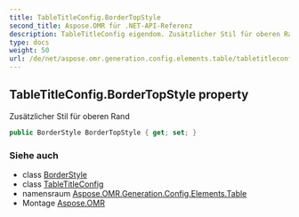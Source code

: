 ```yaml
---
title: TableTitleConfig.BorderTopStyle
second_title: Aspose.OMR für .NET-API-Referenz
description: TableTitleConfig eigendom. Zusätzlicher Stil für oberen Rand
type: docs
weight: 50
url: /de/net/aspose.omr.generation.config.elements.table/tabletitleconfig/bordertopstyle/
---
```

## TableTitleConfig.BorderTopStyle property

Zusätzlicher Stil für oberen Rand

```csharp
public BorderStyle BorderTopStyle { get; set; }
```

### Siehe auch

* class [BorderStyle](../../../aspose.omr.generation.config/borderstyle/)
* class [TableTitleConfig](../)
* namensraum [Aspose.OMR.Generation.Config.Elements.Table](../../tabletitleconfig/)
* Montage [Aspose.OMR](../../../)


